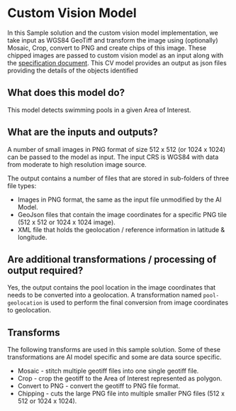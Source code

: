 # Custom Vision Model

In this Sample solution and the custom vision model implementation, we take input as WGS84 GeoTiff and transform the image using (optionally) Mosaic, Crop, convert to PNG and create chips of this image. These chipped images are passed to custom vision model as an input along with the [specification document](./specs/custom_vision_object_detection.json). This CV model provides an output as json files providing the details of the objects identified

## What does this model do?

This model detects swimming pools in a given Area of Interest. 

## What are the inputs and outputs?

A number of small images in PNG format of size 512 x 512 (or 1024 x 1024) can be passed to the model as input. The input CRS is WGS84 with data from moderate to high resolution image source.

The output contains a number of files that are stored in sub-folders of three file types:

* Images in PNG format, the same as the input file unmodified by the AI Model.
* GeoJson files that contain the image coordinates for a specific PNG tile (512 x 512 or 1024 x 1024 image).
* XML file that holds the geolocation / reference information in latitude & longitude.

## Are additional transformations / processing of output required?

Yes, the output contains the pool location in the image coordinates that needs to be converted into a geolocation. A transformation named `pool-geolocation` is used to perform the final conversion from image coordinates to geolocation.

## Transforms 

The following transforms are used in this sample solution. Some of these transformations are AI model specific and some are data source specific. 

* Mosaic - stitch multiple geotiff files into one single geotiff file.
* Crop - crop the geotiff to the Area of Interest represented as polygon.
* Convert to PNG - convert the geotiff to PNG file format.
* Chipping - cuts the large PNG file into multiple smaller PNG files (512 x 512 or 1024 x 1024).